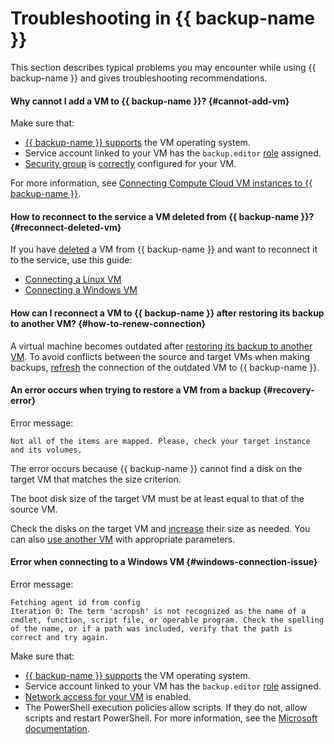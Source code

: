 # Troubleshooting in {{ backup-name }}

This section describes typical problems you may encounter while using {{ backup-name }} and gives troubleshooting recommendations.

#### Why cannot I add a VM to {{ backup-name }}? {#cannot-add-vm}

Make sure that:

* [{{ backup-name }} supports](../../backup/concepts/vm-connection.md#os) the VM operating system.
* Service account linked to your VM has the `backup.editor` [role](../../backup/security/index.md#backup-editor) assigned.
* [Security group](../../vpc/concepts/security-groups.md) is [correctly](../../backup/concepts/vm-connection.md#vm-network-access) configured for your VM.

For more information, see [Connecting Compute Cloud VM instances to {{ backup-name }}](../../backup/concepts/vm-connection.md).

#### How to reconnect to the service a VM deleted from {{ backup-name }}? {#reconnect-deleted-vm}

If you have [deleted](../../backup/operations/delete-vm.md) a VM from {{ backup-name }} and want to reconnect it to the service, use this guide:

* [Connecting a Linux VM](../../backup/operations/connect-vm-linux.md)
* [Connecting a Windows VM](../../backup/operations/connect-vm-windows.md)

#### How can I reconnect a VM to {{ backup-name }} after restoring its backup to another VM? {#how-to-renew-connection}

A virtual machine becomes outdated after [restoring its backup to another VM](../../backup/operations/backup-vm/non-native-recovery.md). To avoid conflicts between the source and target VMs when making backups, [refresh](../../backup/operations/refresh-connection.md) the connection of the outdated VM to {{ backup-name }}.

#### An error occurs when trying to restore a VM from a backup {#recovery-error}

Error message:

```text
Not all of the items are mapped. Please, check your target instance and its volumes.
```

The error occurs because {{ backup-name }} cannot find a disk on the target VM that matches the size criterion.

The boot disk size of the target VM must be at least equal to that of the source VM.

Check the disks on the target VM and [increase](../../compute/operations/disk-control/update.md#change-disk-size) their size as needed. You can also [use another VM](../../backup/operations/backup-vm/non-native-recovery.md) with appropriate parameters.

#### Error when connecting to a Windows VM {#windows-connection-issue}

Error message:

```text
Fetching agent id from config
Iteration 0: The term 'acropsh' is not recognized as the name of a cmdlet, function, script file, or operable program. Check the spelling of the name, or if a path was included, verify that the path is correct and try again.
```

Make sure that:

* [{{ backup-name }} supports](../../backup/concepts/vm-connection.md#os) the VM operating system.
* Service account linked to your VM has the `backup.editor` [role](../../backup/security/index.md#backup-editor) assigned.
* [Network access for your VM](../../backup/concepts/vm-connection.md#vm-network-access) is enabled.
* The PowerShell execution policies allow scripts. If they do not, allow scripts and restart PowerShell. For more information, see the [Microsoft documentation](https://learn.microsoft.com/en-us/powershell/module/microsoft.powershell.core/about/about_execution_policies).